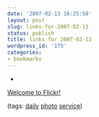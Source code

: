 ```yaml
---
date: '2007-02-13 16:25:58'
layout: post
slug: links-for-2007-02-13
status: publish
title: links for 2007-02-13
wordpress_id: '175'
categories:
- bookmarks
---
```



	
  *
		

[Welcome to Flickr!](http://flickr.com/)


		

(tags: [daily](http://del.icio.us/eob/daily) [photo](http://del.icio.us/eob/photo) [service](http://del.icio.us/eob/service))


	



